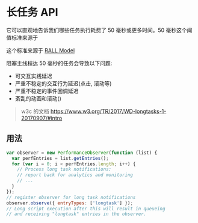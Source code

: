 # 长任务 API

它可以直观地告诉我们哪些任务执行耗费了 50 毫秒或更多时间。50 毫秒这个阈值标准来源于

这个标准来源于 [RALL Model](https://web.dev/rail/)

阻塞主线程达 50 毫秒的任务会导致以下问题:

- 可交互实践延迟
- 严重不稳定的交互行为延迟(点击, 滚动等)
- 严重不稳定的事件回调延迟
- 紊乱的动画和滚动()

> w3c 的文档 https://www.w3.org/TR/2017/WD-longtasks-1-20170907/#intro

## 用法

```js
var observer = new PerformanceObserver(function (list) {
  var perfEntries = list.getEntries();
  for (var i = 0; i < perfEntries.length; i++) {
    // Process long task notifications:
    // report back for analytics and monitoring
    // ...
  }
});
// register observer for long task notifications
observer.observe({ entryTypes: ['longtask'] });
// Long script execution after this will result in queueing
// and receiving "longtask" entries in the observer.
```

